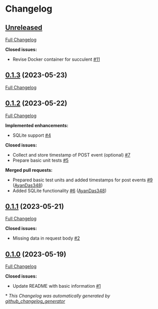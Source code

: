 # Changelog

## [Unreleased](https://github.com/firefly-cpp/succulent/tree/HEAD)

[Full Changelog](https://github.com/firefly-cpp/succulent/compare/0.1.3...HEAD)

**Closed issues:**

- Revise Docker container for succulent [\#11](https://github.com/firefly-cpp/succulent/issues/11)

## [0.1.3](https://github.com/firefly-cpp/succulent/tree/0.1.3) (2023-05-23)

[Full Changelog](https://github.com/firefly-cpp/succulent/compare/0.1.2...0.1.3)

## [0.1.2](https://github.com/firefly-cpp/succulent/tree/0.1.2) (2023-05-22)

[Full Changelog](https://github.com/firefly-cpp/succulent/compare/0.1.1...0.1.2)

**Implemented enhancements:**

- SQLite support [\#4](https://github.com/firefly-cpp/succulent/issues/4)

**Closed issues:**

- Collect and store timestamp of POST event \(optional\) [\#7](https://github.com/firefly-cpp/succulent/issues/7)
- Prepare basic unit tests [\#5](https://github.com/firefly-cpp/succulent/issues/5)

**Merged pull requests:**

- Prepared basic test units and added timestamps for post events [\#9](https://github.com/firefly-cpp/succulent/pull/9) ([AyanDas348](https://github.com/AyanDas348))
- Added SQLite functionality [\#6](https://github.com/firefly-cpp/succulent/pull/6) ([AyanDas348](https://github.com/AyanDas348))

## [0.1.1](https://github.com/firefly-cpp/succulent/tree/0.1.1) (2023-05-21)

[Full Changelog](https://github.com/firefly-cpp/succulent/compare/0.1.0...0.1.1)

**Closed issues:**

- Missing data in request body [\#2](https://github.com/firefly-cpp/succulent/issues/2)

## [0.1.0](https://github.com/firefly-cpp/succulent/tree/0.1.0) (2023-05-19)

[Full Changelog](https://github.com/firefly-cpp/succulent/compare/6ce587ae69e18fd2e22c10ea898796845ccbf7e3...0.1.0)

**Closed issues:**

- Update README with basic information [\#1](https://github.com/firefly-cpp/succulent/issues/1)



\* *This Changelog was automatically generated by [github_changelog_generator](https://github.com/github-changelog-generator/github-changelog-generator)*
